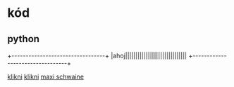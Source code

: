 # kód

## python



+---------------------------------+
|ahoj||||||||||||||||||||||||||||||
+---------------------------------+

[klikni](https://www.youtube.com/watch?v=dQw4w9WgXcQ)
[klikni](https://honkeryoutube.github.io/)
[maxi schwaine]()







